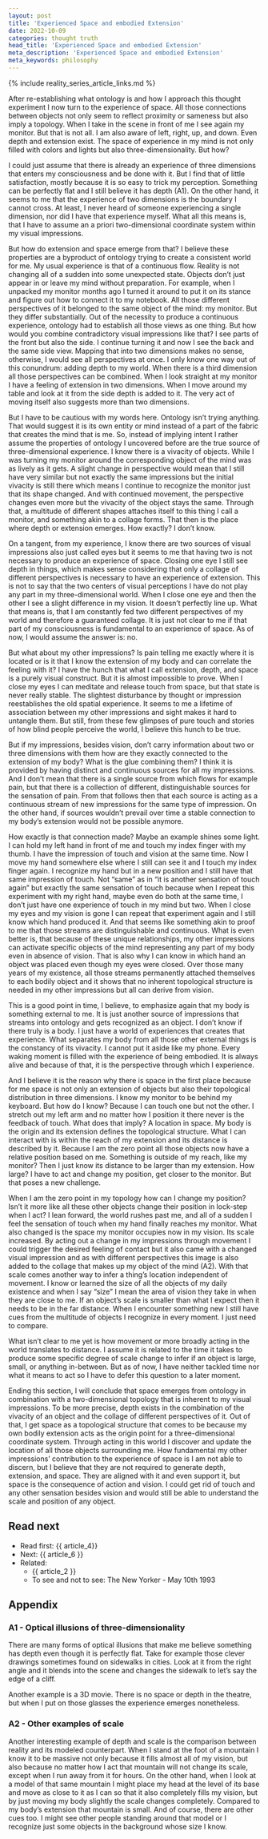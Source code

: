 ```yaml
---
layout: post
title: 'Experienced Space and embodied Extension'
date: 2022-10-09
categories: thought truth
head_title: 'Experienced Space and embodied Extension'
meta_description: 'Experienced Space and embodied Extension'
meta_keywords: philosophy
---
```


{% include reality_series_article_links.md %}

After re-establishing what ontology is and how I approach this thought experiment I now turn to the experience of space. All those connections between objects not only seem to reflect proximity or sameness but also imply a topology. When I take in the scene in front of me I see again my monitor. But that is not all. I am also aware of left, right, up, and down. Even depth and extension exist. The space of experience in my mind is not only filled with colors and lights but also three-dimensionality. But how?

I could just assume that there is already an experience of three dimensions that enters my consciousness and be done with it. But I find that of little satisfaction, mostly because it is so easy to trick my perception. Something can be perfectly flat and I still believe it has depth (A1). On the other hand, it seems to me that the experience of two dimensions is the boundary I cannot cross. At least, I never heard of someone experiencing a single dimension, nor did I have that experience myself. What all this means is, that I have to assume an a priori two-dimensional coordinate system within my visual impressions.

But how do extension and space emerge from that? I believe these properties are a byproduct of ontology trying to create a consistent world for me. My usual experience is that of a continuous flow. Reality is not changing all of a sudden into some unexpected state. Objects don’t just appear in or leave my mind without preparation. For example, when I unpacked my monitor months ago I turned it around to put it on its stance and figure out how to connect it to my notebook. All those different perspectives of it belonged to the same object of the mind: my monitor. But they differ substantially. Out of the necessity to produce a continuous experience, ontology had to establish all those views as one thing. But how would you combine contradictory visual impressions like that? I see parts of the front but also the side. I continue turning it and now I see the back and the same side view. Mapping that into two dimensions makes no sense, otherwise, I would see all perspectives at once. I only know one way out of this conundrum: adding depth to my world. When there is a third dimension all those perspectives can be combined. When I look straight at my monitor I have a feeling of extension in two dimensions. When I move around my table and look at it from the side depth is added to it. The very act of moving itself also suggests more than two dimensions.

But I have to be cautious with my words here. Ontology isn’t trying anything. That would suggest it is its own entity or mind instead of a part of the fabric that creates the mind that is me. So, instead of implying intent I rather assume the properties of ontology I uncovered before are the true source of three-dimensional experience. I know there is a vivacity of objects. While I was turning my monitor around the corresponding object of the mind was as lively as it gets. A slight change in perspective would mean that I still have very similar but not exactly the same impressions but the initial vivacity is still there which means I continue to recognize the monitor just that its shape changed. And with continued movement, the perspective changes even more but the vivacity of the object stays the same. Through that, a multitude of different shapes attaches itself to this thing I call a monitor, and something akin to a collage forms. That then is the place where depth or extension emerges. How exactly? I don’t know.

On a tangent, from my experience, I know there are two sources of visual impressions also just called eyes but it seems to me that having two is not necessary to produce an experience of space. Closing one eye I still see depth in things, which makes sense considering that only a collage of different perspectives is necessary to have an experience of extension. This is not to say that the two centers of visual perceptions I have do not play any part in my three-dimensional world. When I close one eye and then the other I see a slight difference in my vision. It doesn’t perfectly line up. What that means is, that I am constantly fed two different perspectives of my world and therefore a guaranteed collage. It is just not clear to me if that part of my consciousness is fundamental to an experience of space. As of now, I would assume the answer is: no.

But what about my other impressions? Is pain telling me exactly where it is located or is it that I know the extension of my body and can correlate the feeling with it? I have the hunch that what I call extension, depth, and space is a purely visual construct. But it is almost impossible to prove. When I close my eyes I can meditate and release touch from space, but that state is never really stable. The slightest disturbance by thought or impression reestablishes the old spatial experience. It seems to me a lifetime of association between my other impressions and sight makes it hard to untangle them. But still, from these few glimpses of pure touch and stories of how blind people perceive the world, I believe this hunch to be true.

But if my impressions, besides vision, don’t carry information about two or three dimensions with them how are they exactly connected to the extension of my body? What is the glue combining them? I think it is provided by having distinct and continuous sources for all my impressions. And I don’t mean that there is a single source from which flows for example pain, but that there is a collection of different, distinguishable sources for the sensation of pain. From that follows then that each source is acting as a continuous stream of new impressions for the same type of impression. On the other hand, if sources wouldn’t prevail over time a stable connection to my body’s extension would not be possible anymore.

How exactly is that connection made? Maybe an example shines some light. I can hold my left hand in front of me and touch my index finger with my thumb. I have the impression of touch and vision at the same time. Now I move my hand somewhere else where I still can see it and I touch my index finger again. I recognize my hand but in a new position and I still have that same impression of touch. Not “same” as in “it is another sensation of touch again” but exactly the same sensation of touch because when I repeat this experiment with my right hand, maybe even do both at the same time, I don’t just have one experience of touch in my mind but two. When I close my eyes and my vision is gone I can repeat that experiment again and I still know which hand produced it. And that seems like something akin to proof to me that those streams are distinguishable and continuous. What is even better is, that because of these unique relationships, my other impressions can activate specific objects of the mind representing any part of my body even in absence of vision. That is also why I can know in which hand an object was placed even though my eyes were closed. Over those many years of my existence, all those streams permanently attached themselves to each bodily object and it shows that no inherent topological structure is needed in my other impressions but all can derive from vision.

This is a good point in time, I believe, to emphasize again that my body is something external to me. It is just another source of impressions that streams into ontology and gets recognized as an object. I don’t know if there truly is a body. I just have a world of experiences that creates that experience. What separates my body from all those other external things is the constancy of its vivacity. I cannot put it aside like my phone. Every waking moment is filled with the experience of being embodied. It is always alive and because of that, it is the perspective through which I experience.

And I believe it is the reason why there is space in the first place because for me space is not only an extension of objects but also their topological distribution in three dimensions. I know my monitor to be behind my keyboard. But how do I know? Because I can touch one but not the other. I stretch out my left arm and no matter how I position it there never is the feedback of touch. What does that imply? A location in space. My body is the origin and its extension defines the topological structure. What I can interact with is within the reach of my extension and its distance is described by it. Because I am the zero point all those objects now have a relative position based on me. Something is outside of my reach, like my monitor? Then I just know its distance to be larger than my extension. How large? I have to act and change my position, get closer to the monitor. But that poses a new challenge.

When I am the zero point in my topology how can I change my position? Isn’t it more like all these other objects change their position in lock-step when I act? I lean forward, the world rushes past me, and all of a sudden I feel the sensation of touch when my hand finally reaches my monitor. What also changed is the space my monitor occupies now in my vision. Its scale increased. By acting out a change in my impressions through movement I could trigger the desired feeling of contact but it also came with a changed visual impression and as with different perspectives this image is also added to the collage that makes up my object of the mind (A2). With that scale comes another way to infer a thing’s location independent of movement. I know or learned the size of all the objects of my daily existence and when I say “size” I mean the area of vision they take in when they are close to me. If an object’s scale is smaller than what I expect then it needs to be in the far distance. When I encounter something new I still have cues from the multitude of objects I recognize in every moment. I just need to compare.

What isn’t clear to me yet is how movement or more broadly acting in the world translates to distance. I assume it is related to the time it takes to produce some specific degree of scale change to infer if an object is large, small, or anything in-between. But as of now, I have neither tackled time nor what it means to act so I have to defer this question to a later moment.

Ending this section, I will conclude that space emerges from ontology in combination with a two-dimensional topology that is inherent to my visual impressions. To be more precise, depth exists in the combination of the vivacity of an object and the collage of different perspectives of it. Out of that, I get space as a topological structure that comes to be because my own bodily extension acts as the origin point for a three-dimensional coordinate system. Through acting in this world I discover and update the location of all those objects surrounding me. How fundamental my other impressions’ contribution to the experience of space is I am not able to discern, but I believe that they are not required to generate depth, extension, and space. They are aligned with it and even support it, but space is the consequence of action and vision. I could get rid of touch and any other sensation besides vision and would still be able to understand the scale and position of any object.

## Read next
* Read first: {{ article_4}}
* Next: {{ article_6 }}
* Related:
  * {{ article_2 }}
  * To see and not to see: The New Yorker - May 10th 1993

## Appendix
### A1 - Optical illusions of three-dimensionality
There are many forms of optical illusions that make me believe something has depth even though it is perfectly flat. Take for example those clever drawings sometimes found on sidewalks in cities. Look at it from the right angle and it blends into the scene and changes the sidewalk to let’s say the edge of a cliff.

Another example is a 3D movie. There is no space or depth in the theatre, but when I put on those glasses the experience emerges nonetheless.

### A2 - Other examples of scale
Another interesting example of depth and scale is the comparison between reality and its modeled counterpart. When I stand at the foot of a mountain I know it to be massive not only because it fills almost all of my vision, but also because no matter how I act that mountain will not change its scale, except when I run away from it for hours. On the other hand, when I look at a model of that same mountain I might place my head at the level of its base and move as close to it as I can so that it also completely fills my vision, but by just moving my body slightly the scale changes completely. Compared to my body’s extension that mountain is small. And of course, there are other cues too. I might see other people standing around that model or I recognize just some objects in the background whose size I know. 